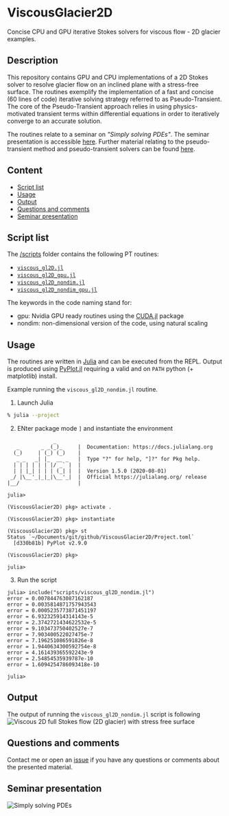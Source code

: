 # ViscousGlacier2D
Concise CPU and GPU iterative Stokes solvers for viscous flow - 2D glacier examples.


## Description
This repository contains GPU and CPU implementations of a 2D Stokes solver to resolve glacier flow on an inclined plane with a stress-free surface. The routines exemplify the implementation of a fast and concise (60 lines of code) iterative solving strategy referred to as Pseudo-Transient. The core of the Pseudo-Transient approach relies in using physics-motivated transient terms within differential equations in order to iteratively converge to an accurate solution.

The routines relate to a seminar on _"Simply solving PDEs"_. The seminar presentation is accessible [here](#seminar-presentation). Further material relating to the pseudo-transient method and pseudo-transient solvers can be found [here](https://ptsolvers.github.io).


## Content
* [Script list](#script-list)
* [Usage](#usage)
* [Output](#output)
* [Questions and comments](#questions-and-comments)
* [Seminar presentation](#seminar-presentation)


## Script list
The [/scripts](/scripts/) folder contains the following PT routines:
- [`viscous_gl2D.jl`](scripts/viscous_gl2D.jl)
- [`viscous_gl2D_gpu.jl`](scripts/viscous_gl2D_gpu.jl)
- [`viscous_gl2D_nondim.jl`](scripts/viscous_gl2D_nondim.jl)
- [`viscous_gl2D_nondim_gpu.jl`](scripts/viscous_gl2D_nondim_gpu.jl)

The keywords in the code naming stand for:
- gpu: Nvidia GPU ready routines using the [CUDA.jl] package
- nondim: non-dimensional version of the code, using natural scaling


## Usage
The routines are written in [Julia] and can be executed from the REPL. Output is produced using [PyPlot.jl] requiring a valid and on `PATH` python (+ matplotlib) install.

Example running the `viscous_gl2D_nondim.jl` routine.

1. Launch Julia
```sh
% julia --project
```
2. ENter package mode `]` and instantiate the environment
```julia-repl
               _
   _       _ _(_)_     |  Documentation: https://docs.julialang.org
  (_)     | (_) (_)    |
   _ _   _| |_  __ _   |  Type "?" for help, "]?" for Pkg help.
  | | | | | | |/ _` |  |
  | | |_| | | | (_| |  |  Version 1.5.0 (2020-08-01)
 _/ |\__'_|_|_|\__'_|  |  Official https://julialang.org/ release
|__/                   |

julia>

(ViscousGlacier2D) pkg> activate .

(ViscousGlacier2D) pkg> instantiate

(ViscousGlacier2D) pkg> st
Status `~/Documents/git/github/ViscousGlacier2D/Project.toml`
  [d330b81b] PyPlot v2.9.0

(ViscousGlacier2D) pkg> 

julia> 
```
3. Run the script
```julia-repl
julia> include("scripts/viscous_gl2D_nondim.jl")
error = 0.007844763087162187
error = 0.0035814871757943543
error = 0.0005235773871451197
error = 6.932325914314143e-5
error = 2.3742721434622532e-5
error = 9.103473750402527e-7
error = 7.903400522027475e-7
error = 7.196251086591826e-8
error = 1.9440634300592754e-8
error = 4.161439365592243e-9
error = 2.54854535939787e-10
error = 1.6094254786093418e-10

julia> 
```

## Output
The output of running the `viscous_gl2D_nondim.jl` script is following
![Viscous 2D full Stokes flow (2D glacier) with stress free surface](docs/fig_viscous_gl2D_nondim.png)

## Questions and comments
Contact me or open an [issue](https://github.com/luraess/ViscousGlacier2D.jl/issues) if you have any questions or comments about the presented material.

## Seminar presentation

![Simply solving PDEs](docs/slides.png)


[Julia]: https://julialang.org
[CUDA.jl]: https://github.com/JuliaGPU/CUDA.jl
[PyPlot.jl]: https://github.com/JuliaPy/PyPlot.jl
